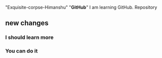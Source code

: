 "Exquisite-corpse-Himanshu"
"**GitHub**" 
I am learning GitHub.
Repository 
## new changes
### I should learn more
### You can do it
